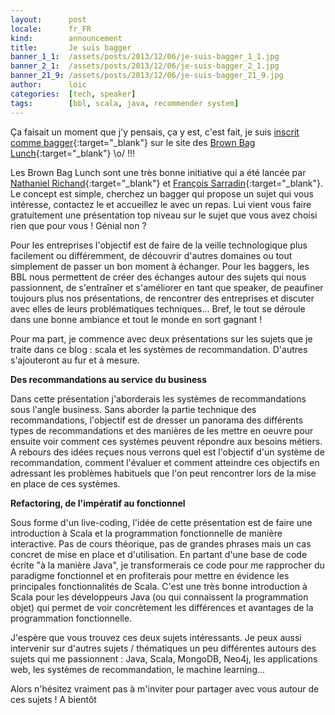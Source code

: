 ```yaml
---
layout:      post
locale:      fr_FR
kind:        announcement
title:       Je suis bagger
banner_1_1:  /assets/posts/2013/12/06/je-suis-bagger_1_1.jpg
banner_2_1:  /assets/posts/2013/12/06/je-suis-bagger_2_1.jpg
banner_21_9: /assets/posts/2013/12/06/je-suis-bagger_21_9.jpg
author:      loic
categories:  [tech, speaker]
tags:        [bbl, scala, java, recommender system]
---
```


Ça faisait un moment que j'y pensais, ça y est, c'est fait, je suis [inscrit comme bagger](http://www.brownbaglunch.fr/baggers.html#loic-knuchel){:target="_blank"}
sur le site des [Brown Bag Lunch](http://www.brownbaglunch.fr){:target="_blank"} \o/ !!!

Les Brown Bag Lunch sont une très bonne initiative qui a été lancée par [Nathaniel Richand](https://twitter.com/nrichand){:target="_blank"}
et [François Sarradin](https://twitter.com/fsarradin){:target="_blank"}. Le concept est simple, cherchez un bagger qui propose un sujet qui vous intéresse,
contactez le et accueillez le avec un repas. Lui vient vous faire gratuitement une présentation top niveau sur le sujet que vous avez choisi rien que pour vous ! Génial non ?

Pour les entreprises l'objectif est de faire de la veille technologique plus facilement ou différemment, de découvrir d'autres domaines
ou tout simplement de passer un bon moment à échanger. Pour les baggers, les BBL nous permettent de créer des échanges autour des sujets qui nous passionnent,
de s'entraîner et s'améliorer en tant que speaker, de peaufiner toujours plus nos présentations, de rencontrer des entreprises
et discuter avec elles de leurs problématiques techniques... Bref, le tout se déroule dans une bonne ambiance et tout le monde en sort gagnant !

Pour ma part, je commence avec deux présentations sur les sujets que je traite dans ce blog : scala et les systèmes de recommandation. D'autres s'ajouteront au fur et à mesure.

**Des recommandations au service du business**

Dans cette présentation j'aborderais les systèmes de recommandations sous l'angle business. Sans aborder la partie technique des recommandations,
l'objectif est de dresser un panorama des différents types de recommandations et des manières de les mettre en oeuvre pour ensuite voir comment
ces systèmes peuvent répondre aux besoins métiers. A rebours des idées reçues nous verrons quel est l'objectif d'un système de recommandation,
comment l'évaluer et comment atteindre ces objectifs en adressant les problèmes habituels que l'on peut rencontrer lors de la mise en place de ces systèmes.

**Refactoring, de l'impératif au fonctionnel**

Sous forme d'un live-coding, l'idée de cette présentation est de faire une introduction à Scala et la programmation fonctionnelle de manière interactive.
Pas de cours théorique, pas de grandes phrases mais un cas concret de mise en place et d'utilisation. En partant d'une base de code écrite "à la manière Java",
je transformerais ce code pour me rapprocher du paradigme fonctionnel et en profiterais pour mettre en évidence les principales fonctionnalités de Scala.
C'est une très bonne introduction à Scala pour les développeurs Java (ou qui connaissent la programmation objet) qui permet de voir concrètement les différences et avantages
de la programmation fonctionnelle.

J'espère que vous trouvez ces deux sujets intéressants.
Je peux aussi intervenir sur d'autres sujets / thématiques un peu différentes autours des sujets qui me passionnent :
Java, Scala, MongoDB, Neo4j, les applications web, les systèmes de recommandation, le machine learning...

Alors n'hésitez vraiment pas à m'inviter pour partager avec vous autour de ces sujets ! A bientôt <i class="emoji smile"></i>
